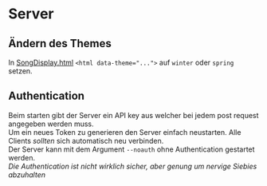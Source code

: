 # Server

## Ändern des Themes
In [SongDisplay.html](../BallMusic.Server/SongDisplay.html) `<html data-theme="...">` auf `winter` oder `spring` setzen.

## Authentication
Beim starten gibt der Server ein API key aus welcher bei jedem post request angegeben werden muss.<br>
Um ein neues Token zu generieren den Server einfach neustarten. Alle Clients *sollten* sich automatisch neu verbinden.<br>
Der Server kann mit dem Argument `--noauth` ohne Authentication gestartet werden.<br>
*Die Authentication ist nicht wirklich sicher, aber genung um nervige Siebies abzuhalten*<br>